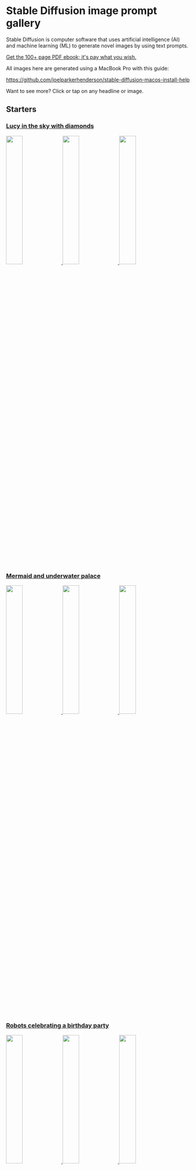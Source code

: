 # Stable Diffusion image prompt gallery

Stable Diffusion is computer software that uses artificial intelligence (AI)
and machine learning (ML) to generate novel images by using text prompts.

[Get the 100+ page PDF ebook; it's pay what you wish.](https://joelparkerhenderson.gumroad.com/stable-diffusion-image-prompt-gallery-book)

All images here are generated using a MacBook Pro with this guide:

https://github.com/joelparkerhenderson/stable-diffusion-macos-install-help

Want to see more? Click or tap on any headline or image.


## Starters


### [Lucy in the sky with diamonds](groups/lucy-in-the-sky-with-diamonds-the-beatles)

<a href="groups/lucy-in-the-sky-with-diamonds-the-beatles"><img loading="lazy" width="30%" src="groups/lucy-in-the-sky-with-diamonds-the-beatles/1.png">&nbsp;<img loading="lazy" width="30%" src="groups/lucy-in-the-sky-with-diamonds-the-beatles/2.png">&nbsp;<img loading="lazy" width="30%" src="groups/lucy-in-the-sky-with-diamonds-the-beatles/3.png"></a>


### [Mermaid and underwater palace](groups/mermaid-and-underwater-palace)

<a href="groups/mermaid-and-underwater-palace"><img loading="lazy" width="30%" src="groups/mermaid-and-underwater-palace/1.png">&nbsp;<img loading="lazy" width="30%" src="groups/mermaid-and-underwater-palace/2.png">&nbsp;<img loading="lazy" width="30%" src="groups/mermaid-and-underwater-palace/3.png"></a>


### [Robots celebrating a birthday party](groups/robots-celebrating-a-birthday-party)

<a href="groups/robots-celebrating-a-birthday-party"><img loading="lazy" width="30%" src="groups/robots-celebrating-a-birthday-party/1.png">&nbsp;<img loading="lazy" width="30%" src="groups/robots-celebrating-a-birthday-party/2.png">&nbsp;<img loading="lazy" width="30%" src="groups/robots-celebrating-a-birthday-party/3.png"></a>


### [Comic book superhero battling evil](groups/comic-book-superhero-battling-evil)

<a href="groups/comic-book-superhero-battling-evil"><img loading="lazy" width="30%" src="groups/comic-book-superhero-battling-evil/1.png">&nbsp;<img loading="lazy" width="30%" src="groups/comic-book-superhero-battling-evil/2.png">&nbsp;<img loading="lazy" width="30%" src="groups/comic-book-superhero-battling-evil/3.png"></a>


### [Redhead goddess with poodle in the style of Klimt](groups/redhead-goddess-with-poodle-in-the-style-of-klimt)

<a href="groups/redhead-goddess-with-poodle-in-the-style-of-klimt"><img loading="lazy" width="30%" src="groups/redhead-goddess-with-poodle-in-the-style-of-klimt/1.png">&nbsp;<img loading="lazy" width="30%" src="groups/redhead-goddess-with-poodle-in-the-style-of-klimt/2.png">&nbsp;<img loading="lazy" width="30%" src="groups/redhead-goddess-with-poodle-in-the-style-of-klimt/3.png"></a>


### [Flying dragon breathing fire](groups/flying-dragon-breathing-fire)

<a href="groups/flying-dragon-breathing-fire"><img loading="lazy" width="30%" src="groups/flying-dragon-breathing-fire/1.png">&nbsp;<img loading="lazy" width="30%" src="groups/flying-dragon-breathing-fire/2.png">&nbsp;<img loading="lazy" width="30%" src="groups/flying-dragon-breathing-fire/3.png"></a>


## Song mixing


### [Halo & Energy & Summer Renaissance (Beyoncé)](groups/halo-energy-summer-renaissance-beyonce)

<a href="groups/halo-energy-summer-renaissance-beyonce"><img loading="lazy" width="30%" src="groups/halo-energy-summer-renaissance-beyonce/1.png">&nbsp;<img loading="lazy" width="30%" src="groups/halo-energy-summer-renaissance-beyonce/2.png">&nbsp;<img loading="lazy" width="30%" src="groups/halo-energy-summer-renaissance-beyonce/3.png"></a>


### [Black Magic Woman & The Game Of Love (Santana)](groups/black-magic-woman-the-game-of-love-santana)

<a href="groups/black-magic-woman-the-game-of-love-santana"><img loading="lazy" width="30%" src="groups/black-magic-woman-the-game-of-love-santana/1.png">&nbsp;<img loading="lazy" width="30%" src="groups/black-magic-woman-the-game-of-love-santana/2.png">&nbsp;<img loading="lazy" width="30%" src="groups/black-magic-woman-the-game-of-love-santana/3.png"></a>


### [Amazing Grace & Day Dreaming (Aretha Franklin)](groups/amazing-grace-day-dreaming-aretha-franklin)

<a href="groups/amazing-grace-day-dreaming-aretha-franklin"><img loading="lazy" width="30%" src="groups/amazing-grace-day-dreaming-aretha-franklin/1.png">&nbsp;<img loading="lazy" width="30%" src="groups/amazing-grace-day-dreaming-aretha-franklin/2.png">&nbsp;<img loading="lazy" width="30%" src="groups/amazing-grace-day-dreaming-aretha-franklin/3.png"></a>


### [Mirrorball & Wonderland (Taylor Swift)](groups/mirrorball-wonderland-taylor-swift)

<a href="groups/mirrorball-wonderland-taylor-swift"><img loading="lazy" width="30%" src="groups/mirrorball-wonderland-taylor-swift/1.png">&nbsp;<img loading="lazy" width="30%" src="groups/mirrorball-wonderland-taylor-swift/2.png">&nbsp;<img loading="lazy" width="30%" src="groups/mirrorball-wonderland-taylor-swift/3.png"></a>


### [Yellow Submarine & Octopus's Garden (The Beatles)](groups/yellow-submarine-octopus-garden-the-beatles)

<a href="groups/yellow-submarine-octopus-garden-the-beatles"><img loading="lazy" width="30%" src="groups/yellow-submarine-octopus-garden-the-beatles/1.png">&nbsp;<img loading="lazy" width="30%" src="groups/yellow-submarine-octopus-garden-the-beatles/2.png">&nbsp;<img loading="lazy" width="30%" src="groups/yellow-submarine-octopus-garden-the-beatles/3.png"></a>


### [Just Dance & Perfect Illusion (Lady Gaga)](groups/just-dance-perfect-illusion-lady-gaga)

<a href="groups/just-dance-perfect-illusion-lady-gaga"><img loading="lazy" width="30%" src="groups/just-dance-perfect-illusion-lady-gaga/1.png">&nbsp;<img loading="lazy" width="30%" src="groups/just-dance-perfect-illusion-lady-gaga/2.png">&nbsp;<img loading="lazy" width="30%" src="groups/just-dance-perfect-illusion-lady-gaga/3.png"></a>


## Pretty flowers


### [Dragonfly with pretty flowers like paper collage](groups/dragonfly-with-pretty-flowers-like-paper-collage)

<a href="groups/dragonfly-with-pretty-flowers-like-paper-collage"><img loading="lazy" width="30%" src="groups/dragonfly-with-pretty-flowers-like-paper-collage/1.png">&nbsp;<img loading="lazy" width="30%" src="groups/dragonfly-with-pretty-flowers-like-paper-collage/2.png">&nbsp;<img loading="lazy" width="30%" src="groups/dragonfly-with-pretty-flowers-like-paper-collage/3.png"></a>


### [Hummingbird with pretty flowers like crayon drawing](groups/hummingbird-with-pretty-flowers-like-crayon-drawing)

<a href="groups/hummingbird-with-pretty-flowers-like-crayon-drawing"><img loading="lazy" width="30%" src="groups/hummingbird-with-pretty-flowers-like-crayon-drawing/1.png">&nbsp;<img loading="lazy" width="30%" src="groups/hummingbird-with-pretty-flowers-like-crayon-drawing/2.png">&nbsp;<img loading="lazy" width="30%" src="groups/hummingbird-with-pretty-flowers-like-crayon-drawing/3.png"></a>


### [Butterfly with pretty flowers like stained glass](groups/butterfly-with-pretty-flowers-like-stained-glass)

<a href="groups/butterfly-with-pretty-flowers-like-stained-glass"><img loading="lazy" width="30%" src="groups/butterfly-with-pretty-flowers-like-stained-glass/1.png">&nbsp;<img loading="lazy" width="30%" src="groups/butterfly-with-pretty-flowers-like-stained-glass/2.png">&nbsp;<img loading="lazy" width="30%" src="groups/butterfly-with-pretty-flowers-like-stained-glass/3.png"></a>


### [Honeybee with pretty flowers like oil painting](groups/honeybee-with-pretty-flowers-like-oil-painting)

<a href="groups/honeybee-with-pretty-flowers-like-oil-painting"><img loading="lazy" width="30%" src="groups/honeybee-with-pretty-flowers-like-oil-painting/1.png">&nbsp;<img loading="lazy" width="30%" src="groups/honeybee-with-pretty-flowers-like-oil-painting/2.png">&nbsp;<img loading="lazy" width="30%" src="groups/honeybee-with-pretty-flowers-like-oil-painting/3.png"></a>


### [Songbird with pretty flowers like tile mosaic](groups/songbird-with-pretty-flowers-like-tile-mosaic)

<a href="groups/songbird-with-pretty-flowers-like-tile-mosaic"><img loading="lazy" width="30%" src="groups/songbird-with-pretty-flowers-like-tile-mosaic/1.png">&nbsp;<img loading="lazy" width="30%" src="groups/songbird-with-pretty-flowers-like-tile-mosaic/2.png">&nbsp;<img loading="lazy" width="30%" src="groups/songbird-with-pretty-flowers-like-tile-mosaic/3.png"></a>


### [Parrot with pretty flowers like tile mosaic](groups/parrot-with-pretty-flowers-like-watercolor)

<a href="groups/parrot-with-pretty-flowers-like-watercolor"><img loading="lazy" width="30%" src="groups/parrot-with-pretty-flowers-like-watercolor/1.png">&nbsp;<img loading="lazy" width="30%" src="groups/parrot-with-pretty-flowers-like-watercolor/2.png">&nbsp;<img loading="lazy" width="30%" src="groups/parrot-with-pretty-flowers-like-watercolor/3.png"></a>


### [Ladybug with pretty flowers as cartoon](groups/ladybug-with-pretty-flowers-as-cartoon)

<a href="groups/ladybug-with-pretty-flowers-as-cartoon"><img loading="lazy" width="30%" src="groups/ladybug-with-pretty-flowers-as-cartoon/1.png">&nbsp;<img loading="lazy" width="30%" src="groups/ladybug-with-pretty-flowers-as-cartoon/2.png">&nbsp;<img loading="lazy" width="30%" src="groups/ladybug-with-pretty-flowers-as-cartoon/3.png"></a>


## People dancing


### [Electronica EDM festival with dancing people](groups/electronica-edm-festival-with-dancing-people)

<a href="groups/electronica-edm-festival-with-dancing-people"><img loading="lazy" width="30%" src="groups/electronica-edm-festival-with-dancing-people/1.png">&nbsp;<img loading="lazy" width="30%" src="groups/electronica-edm-festival-with-dancing-people/2.png">&nbsp;<img loading="lazy" width="30%" src="groups/electronica-edm-festival-with-dancing-people/3.png"></a>


### [Edwardian Ball with people dancing in costume](groups/edwardian-ball-with-people-dancing-in-costume)

<a href="groups/edwardian-ball-with-people-dancing-in-costume"><img loading="lazy" width="30%" src="groups/edwardian-ball-with-people-dancing-in-costume/1.png">&nbsp;<img loading="lazy" width="30%" src="groups/edwardian-ball-with-people-dancing-in-costume/2.png">&nbsp;<img loading="lazy" width="30%" src="groups/edwardian-ball-with-people-dancing-in-costume/3.png"></a>


## [Bollywood musical with dancing people singing songs](groups/bollywood-musical-with-dancing-people-singing-songs/montage-tile-3x3.png)

<a href="groups/bollywood-musical-with-dancing-people-singing-songs"><img loading="lazy" width="30%" src="groups/bollywood-musical-with-dancing-people-singing-songs/1.png">&nbsp;<img loading="lazy" width="30%" src="groups/bollywood-musical-with-dancing-people-singing-songs/2.png">&nbsp;<img loading="lazy" width="30%" src="groups/bollywood-musical-with-dancing-people-singing-songs/3.png"></a>


### [Burning Man art with dancing people at night](groups/burningman-art-with-dancing-people-at-night)

<a href="groups/burningman-art-with-dancing-people-at-night"><img loading="lazy" width="30%" src="groups/burningman-art-with-dancing-people-at-night/1.png">&nbsp;<img loading="lazy" width="30%" src="groups/burningman-art-with-dancing-people-at-night/2.png">&nbsp;<img loading="lazy" width="30%" src="groups/burningman-art-with-dancing-people-at-night/3.png"></a>


### [Holi festival of colors with dancing people in India](groups/holi-festival-of-colors-with-dancing-people-in-india)

<a href="groups/holi-festival-of-colors-with-dancing-people-in-india"><img loading="lazy" width="30%" src="groups/holi-festival-of-colors-with-dancing-people-in-india/1.png">&nbsp;<img loading="lazy" width="30%" src="groups/holi-festival-of-colors-with-dancing-people-in-india/2.png">&nbsp;<img loading="lazy" width="30%" src="groups/holi-festival-of-colors-with-dancing-people-in-india/3.png"></a>


### [Renaissance ball with dancing people doing a waltz](groups/renaissance-ball-with-dancing-people-doing-a-waltz)

<a href="groups/renaissance-ball-with-dancing-people-doing-a-waltz"><img loading="lazy" width="30%" src="groups/renaissance-ball-with-dancing-people-doing-a-waltz/1.png">&nbsp;<img loading="lazy" width="30%" src="groups/renaissance-ball-with-dancing-people-doing-a-waltz/2.png">&nbsp;<img loading="lazy" width="30%" src="groups/renaissance-ball-with-dancing-people-doing-a-waltz/3.png"></a>


## [Broadway musical with dancing people and singing](groups/broadway-musical-with-dancing-people-and-singing/montage-tile-3x3.png)

<a href="groups/broadway-musical-with-dancing-people-and-singing"><img loading="lazy" width="30%" src="groups/broadway-musical-with-dancing-people-and-singing/1.png">&nbsp;<img loading="lazy" width="30%" src="groups/broadway-musical-with-dancing-people-and-singing/2.png">&nbsp;<img loading="lazy" width="30%" src="groups/broadway-musical-with-dancing-people-and-singing/3.png"></a>


## Fantasy fiction


### [Unicorn galloping with rainbows](groups/unicorn-galloping-with-rainbows)

<a href="groups/unicorn-galloping-with-rainbows"><img loading="lazy" width="30%" src="groups/unicorn-galloping-with-rainbows/1.png">&nbsp;<img loading="lazy" width="30%" src="groups/unicorn-galloping-with-rainbows/2.png">&nbsp;<img loading="lazy" width="30%" src="groups/unicorn-galloping-with-rainbows/3.png"></a>


### [Lord of the Rings Rivendell fantasy forest](groups/lord-of-the-rings-rivendell-fantasy-forest)

<a href="groups/lord-of-the-rings-rivendell-fantasy-forest"><img loading="lazy" width="30%" src="groups/lord-of-the-rings-rivendell-fantasy-forest/1.png">&nbsp;<img loading="lazy" width="30%" src="groups/lord-of-the-rings-rivendell-fantasy-forest/2.png">&nbsp;<img loading="lazy" width="30%" src="groups/lord-of-the-rings-rivendell-fantasy-forest/3.png"></a>


### [Wizard with a magic wand casting a spell](groups/wizard-with-a-magic-wand-casting-a-spell)

<a href="groups/wizard-with-a-magic-wand-casting-a-spell"><img loading="lazy" width="30%" src="groups/wizard-with-a-magic-wand-casting-a-spell/1.png">&nbsp;<img loading="lazy" width="30%" src="groups/wizard-with-a-magic-wand-casting-a-spell/2.png">&nbsp;<img loading="lazy" width="30%" src="groups/wizard-with-a-magic-wand-casting-a-spell/3.png"></a>


### [Tarot card that can predict the future](groups/tarot-card-that-can-predict-the-future)

<a href="groups/tarot-card-that-can-predict-the-future"><img loading="lazy" width="30%" src="groups/tarot-card-that-can-predict-the-future/1.png">&nbsp;<img loading="lazy" width="30%" src="groups/tarot-card-that-can-predict-the-future/2.png">&nbsp;<img loading="lazy" width="30%" src="groups/tarot-card-that-can-predict-the-future/3.png"></a>


### [Pirate ship sails on ocean waves](groups/pirate-ship-sails-on-ocean-waves)

<a href="groups/pirate-ship-sails-on-ocean-waves"><img loading="lazy" width="30%" src="groups/pirate-ship-sails-on-ocean-waves/1.png">&nbsp;<img loading="lazy" width="30%" src="groups/pirate-ship-sails-on-ocean-waves/2.png">&nbsp;<img loading="lazy" width="30%" src="groups/pirate-ship-sails-on-ocean-waves/3.png"></a>


### [Legend of the Fountain of Youth](groups/legend-of-the-fountain-of-youth)

<a href="groups/legend-of-the-fountain-of-youth"><img loading="lazy" width="30%" src="groups/legend-of-the-fountain-of-youth/1.png">&nbsp;<img loading="lazy" width="30%" src="groups/legend-of-the-fountain-of-youth/2.png">&nbsp;<img loading="lazy" width="30%" src="groups/legend-of-the-fountain-of-youth/3.png"></a>


## Surrealist creatures


### [Surrealist sea creatures](groups/surrealist-sea-creatures)

<a href="groups/surrealist-sea-creatures"><img loading="lazy" width="30%" src="groups/surrealist-sea-creatures/1.png">&nbsp;<img loading="lazy" width="30%" src="groups/surrealist-sea-creatures/2.png">&nbsp;<img loading="lazy" width="30%" src="groups/surrealist-sea-creatures/3.png"></a>


### [Surrealist forest creatures](groups/surrealist-forest-creatures)

<a href="groups/surrealist-forest-creatures"><img loading="lazy" width="30%" src="groups/surrealist-forest-creatures/1.png">&nbsp;<img loading="lazy" width="30%" src="groups/surrealist-forest-creatures/2.png">&nbsp;<img loading="lazy" width="30%" src="groups/surrealist-forest-creatures/3.png"></a>


### [Surrealist sky creatures](groups/surrealist-sky-creatures)

<a href="groups/surrealist-sky-creatures"><img loading="lazy" width="30%" src="groups/surrealist-sky-creatures/1.png">&nbsp;<img loading="lazy" width="30%" src="groups/surrealist-sky-creatures/2.png">&nbsp;<img loading="lazy" width="30%" src="groups/surrealist-sky-creatures/3.png"></a>


### [Surrealist mountain creatures](groups/surrealist-mountain-creatures)

<a href="groups/surrealist-mountain-creatures"><img loading="lazy" width="30%" src="groups/surrealist-mountain-creatures/1.png">&nbsp;<img loading="lazy" width="30%" src="groups/surrealist-mountain-creatures/2.png">&nbsp;<img loading="lazy" width="30%" src="groups/surrealist-mountain-creatures/3.png"></a>


### [Surrealist desert creatures](groups/surrealist-desert-creatures)

<a href="groups/surrealist-desert-creatures"><img loading="lazy" width="30%" src="groups/surrealist-desert-creatures/1.png">&nbsp;<img loading="lazy" width="30%" src="groups/surrealist-desert-creatures/2.png">&nbsp;<img loading="lazy" width="30%" src="groups/surrealist-desert-creatures/3.png"></a>


### [Surrealist ice creatures](groups/surrealist-ice-creatures)

<a href="groups/surrealist-ice-creatures"><img loading="lazy" width="30%" src="groups/surrealist-ice-creatures/1.png">&nbsp;<img loading="lazy" width="30%" src="groups/surrealist-ice-creatures/2.png">&nbsp;<img loading="lazy" width="30%" src="groups/surrealist-ice-creatures/3.png"></a>


### [Surrealist space creatures](groups/surrealist-space-creatures)

<a href="groups/surrealist-space-creatures"><img loading="lazy" width="30%" src="groups/surrealist-space-creatures/1.png">&nbsp;<img loading="lazy" width="30%" src="groups/surrealist-space-creatures/2.png">&nbsp;<img loading="lazy" width="30%" src="groups/surrealist-space-creatures/3.png"></a>


## Animal in the style of an artist


### [Alexander Calder](groups/animal-in-the-style-of-alexander-calder)

<a href="groups/animal-in-the-style-of-alexander-calder"><img loading="lazy" width="30%" src="groups/animal-in-the-style-of-alexander-calder/1.png">&nbsp;<img loading="lazy" width="30%" src="groups/animal-in-the-style-of-alexander-calder/2.png">&nbsp;<img loading="lazy" width="30%" src="groups/animal-in-the-style-of-alexander-calder/3.png"></a>


### [Alma Thomas](groups/animal-in-the-style-of-alma-thomas)

<a href="groups/animal-in-the-style-of-alma-thomas"><img loading="lazy" width="30%" src="groups/animal-in-the-style-of-alma-thomas/1.png">&nbsp;<img loading="lazy" width="30%" src="groups/animal-in-the-style-of-alma-thomas/2.png">&nbsp;<img loading="lazy" width="30%" src="groups/animal-in-the-style-of-alma-thomas/3.png"></a>


### [Amrita Sher-Gil](groups/animal-in-the-style-of-amrita-sher-gil)

<a href="groups/animal-in-the-style-of-amrita-sher-gil"><img loading="lazy" width="30%" src="groups/animal-in-the-style-of-amrita-sher-gil/1.png">&nbsp;<img loading="lazy" width="30%" src="groups/animal-in-the-style-of-amrita-sher-gil/2.png">&nbsp;<img loading="lazy" width="30%" src="groups/animal-in-the-style-of-amrita-sher-gil/3.png"></a>


### [Artemisia Gentileschi](groups/animal-in-the-style-of-artemisia-gentileschi)

<a href="groups/animal-in-the-style-of-artemisia-gentileschi"><img loading="lazy" width="30%" src="groups/animal-in-the-style-of-artemisia-gentileschi/1.png">&nbsp;<img loading="lazy" width="30%" src="groups/animal-in-the-style-of-artemisia-gentileschi/2.png">&nbsp;<img loading="lazy" width="30%" src="groups/animal-in-the-style-of-artemisia-gentileschi/3.png"></a>


### [Berthe Morisot](groups/animal-in-the-style-of-berthe-morisot)

<a href="groups/animal-in-the-style-of-berthe-morisot"><img loading="lazy" width="30%" src="groups/animal-in-the-style-of-berthe-morisot/1.png">&nbsp;<img loading="lazy" width="30%" src="groups/animal-in-the-style-of-berthe-morisot/2.png">&nbsp;<img loading="lazy" width="30%" src="groups/animal-in-the-style-of-berthe-morisot/3.png"></a>


### [Catrin Welz-Stein](groups/animal-in-the-style-of-catrin-welz-stein)

<a href="groups/animal-in-the-style-of-catrin-welz-stein"><img loading="lazy" width="30%" src="groups/animal-in-the-style-of-catrin-welz-stein/1.png">&nbsp;<img loading="lazy" width="30%" src="groups/animal-in-the-style-of-catrin-welz-stein/2.png">&nbsp;<img loading="lazy" width="30%" src="groups/animal-in-the-style-of-catrin-welz-stein/3.png"></a>


### [Claude Monet](groups/animal-in-the-style-of-claude-monet)

<a href="groups/animal-in-the-style-of-claude-monet"><img loading="lazy" width="30%" src="groups/animal-in-the-style-of-claude-monet/1.png">&nbsp;<img loading="lazy" width="30%" src="groups/animal-in-the-style-of-claude-monet/2.png">&nbsp;<img loading="lazy" width="30%" src="groups/animal-in-the-style-of-claude-monet/3.png"></a>


### [Élisabeth Vigée Le Brun](groups/animal-in-the-style-of-elisabeth-vigee-le-brun)

<a href="groups/animal-in-the-style-of-elisabeth-vigee-le-brun"><img loading="lazy" width="30%" src="groups/animal-in-the-style-of-elisabeth-vigee-le-brun/1.png">&nbsp;<img loading="lazy" width="30%" src="groups/animal-in-the-style-of-elisabeth-vigee-le-brun/2.png">&nbsp;<img loading="lazy" width="30%" src="groups/animal-in-the-style-of-elisabeth-vigee-le-brun/3.png"></a>


### [Frida Kahlo](groups/animal-in-the-style-of-frida-kahlo)

<a href="groups/animal-in-the-style-of-frida-kahlo"><img loading="lazy" width="30%" src="groups/animal-in-the-style-of-frida-kahlo/1.png">&nbsp;<img loading="lazy" width="30%" src="groups/animal-in-the-style-of-frida-kahlo/2.png">&nbsp;<img loading="lazy" width="30%" src="groups/animal-in-the-style-of-frida-kahlo/3.png"></a>


### [Georgia O'Keeffe](groups/animal-in-the-style-of-georgia-okeeffe)

<a href="groups/animal-in-the-style-of-georgia-okeeffe"><img loading="lazy" width="30%" src="groups/animal-in-the-style-of-georgia-okeeffe/1.png">&nbsp;<img loading="lazy" width="30%" src="groups/animal-in-the-style-of-georgia-okeeffe/2.png">&nbsp;<img loading="lazy" width="30%" src="groups/animal-in-the-style-of-georgia-okeeffe/3.png"></a>


### [Gustav Klimt](groups/animal-in-the-style-of-gustav-klimt)

<a href="groups/animal-in-the-style-of-gustav-klimt"><img loading="lazy" width="30%" src="groups/animal-in-the-style-of-gustav-klimt/1.png">&nbsp;<img loading="lazy" width="30%" src="groups/animal-in-the-style-of-gustav-klimt/2.png">&nbsp;<img loading="lazy" width="30%" src="groups/animal-in-the-style-of-gustav-klimt/3.png"></a>


### [Helen Frankenthaler](groups/animal-in-the-style-of-helen-frankenthaler)

<a href="groups/animal-in-the-style-of-helen-frankenthaler"><img loading="lazy" width="30%" src="groups/animal-in-the-style-of-helen-frankenthaler/1.png">&nbsp;<img loading="lazy" width="30%" src="groups/animal-in-the-style-of-helen-frankenthaler/2.png">&nbsp;<img loading="lazy" width="30%" src="groups/animal-in-the-style-of-helen-frankenthaler/3.png"></a>


### [Henri Matisse](groups/animal-in-the-style-of-henri-matisse)

<a href="groups/animal-in-the-style-of-henri-matisse"><img loading="lazy" width="30%" src="groups/animal-in-the-style-of-henri-matisse/1.png">&nbsp;<img loading="lazy" width="30%" src="groups/animal-in-the-style-of-henri-matisse/2.png">&nbsp;<img loading="lazy" width="30%" src="groups/animal-in-the-style-of-henri-matisse/3.png"></a>


### [Henry Ossawa Tanner](groups/animal-in-the-style-of-henry-ossawa-tanner)

<a href="groups/animal-in-the-style-of-henry-ossawa-tanner"><img loading="lazy" width="30%" src="groups/animal-in-the-style-of-henry-ossawa-tanner/1.png">&nbsp;<img loading="lazy" width="30%" src="groups/animal-in-the-style-of-henry-ossawa-tanner/2.png">&nbsp;<img loading="lazy" width="30%" src="groups/animal-in-the-style-of-henry-ossawa-tanner/3.png"></a>


### [Hieronymus Bosch](groups/animal-in-the-style-of-hieronymus-bosch)

<a href="groups/animal-in-the-style-of-hieronymus-bosch"><img loading="lazy" width="30%" src="groups/animal-in-the-style-of-hieronymus-bosch/1.png">&nbsp;<img loading="lazy" width="30%" src="groups/animal-in-the-style-of-hieronymus-bosch/2.png">&nbsp;<img loading="lazy" width="30%" src="groups/animal-in-the-style-of-hieronymus-bosch/3.png"></a>


### [Hilma af Klint](groups/animal-in-the-style-of-hilma-af-klint)

<a href="groups/animal-in-the-style-of-hilma-af-klint"><img loading="lazy" width="30%" src="groups/animal-in-the-style-of-hilma-af-klint/1.png">&nbsp;<img loading="lazy" width="30%" src="groups/animal-in-the-style-of-hilma-af-klint/2.png">&nbsp;<img loading="lazy" width="30%" src="groups/animal-in-the-style-of-hilma-af-klint/3.png"></a>


### [Jean-Michel Basquiat](groups/animal-in-the-style-of-jean-michel-basquiat)

<a href="groups/animal-in-the-style-of-jean-michel-basquiat"><img loading="lazy" width="30%" src="groups/animal-in-the-style-of-jean-michel-basquiat/1.png">&nbsp;<img loading="lazy" width="30%" src="groups/animal-in-the-style-of-jean-michel-basquiat/2.png">&nbsp;<img loading="lazy" width="30%" src="groups/animal-in-the-style-of-jean-michel-basquiat/3.png"></a>


### [Jeff Koons](groups/animal-in-the-style-of-jeff-koons)

<a href="groups/animal-in-the-style-of-jeff-koons"><img loading="lazy" width="30%" src="groups/animal-in-the-style-of-jeff-koons/1.png">&nbsp;<img loading="lazy" width="30%" src="groups/animal-in-the-style-of-jeff-koons/2.png">&nbsp;<img loading="lazy" width="30%" src="groups/animal-in-the-style-of-jeff-koons/3.png"></a>


### [Johannes Vermeer](groups/animal-in-the-style-of-johannes-vermeer)

<a href="groups/animal-in-the-style-of-johannes-vermeer"><img loading="lazy" width="30%" src="groups/animal-in-the-style-of-johannes-vermeer/1.png">&nbsp;<img loading="lazy" width="30%" src="groups/animal-in-the-style-of-johannes-vermeer/2.png">&nbsp;<img loading="lazy" width="30%" src="groups/animal-in-the-style-of-johannes-vermeer/3.png"></a>


### [Josephine Wall](groups/animal-in-the-style-of-josephine-wall)

<a href="groups/animal-in-the-style-of-josephine-wall"><img loading="lazy" width="30%" src="groups/animal-in-the-style-of-josephine-wall/1.png">&nbsp;<img loading="lazy" width="30%" src="groups/animal-in-the-style-of-josephine-wall/2.png">&nbsp;<img loading="lazy" width="30%" src="groups/animal-in-the-style-of-josephine-wall/3.png"></a>


### [Kehinde Wiley](groups/animal-in-the-style-of-kehinde-wiley)

<a href="groups/animal-in-the-style-of-kehinde-wiley"><img loading="lazy" width="30%" src="groups/animal-in-the-style-of-kehinde-wiley/1.png">&nbsp;<img loading="lazy" width="30%" src="groups/animal-in-the-style-of-kehinde-wiley/2.png">&nbsp;<img loading="lazy" width="30%" src="groups/animal-in-the-style-of-kehinde-wiley/3.png"></a>


### [Leonardo da Vinci](groups/animal-in-the-style-of-leonardo-da-vinci)

<a href="groups/animal-in-the-style-of-leonardo-da-vinci"><img loading="lazy" width="30%" src="groups/animal-in-the-style-of-leonardo-da-vinci/1.png">&nbsp;<img loading="lazy" width="30%" src="groups/animal-in-the-style-of-leonardo-da-vinci/2.png">&nbsp;<img loading="lazy" width="30%" src="groups/animal-in-the-style-of-leonardo-da-vinci/3.png"></a>


### [Leonora Carrington](groups/animal-in-the-style-of-leonora-carrington)

<a href="groups/animal-in-the-style-of-leonora-carrington"><img loading="lazy" width="30%" src="groups/animal-in-the-style-of-leonora-carrington/1.png">&nbsp;<img loading="lazy" width="30%" src="groups/animal-in-the-style-of-leonora-carrington/2.png">&nbsp;<img loading="lazy" width="30%" src="groups/animal-in-the-style-of-leonora-carrington/3.png"></a>


### [Louise Bourgeois](groups/animal-in-the-style-of-louise-bourgeois)

<a href="groups/animal-in-the-style-of-louise-bourgeois"><img loading="lazy" width="30%" src="groups/animal-in-the-style-of-louise-bourgeois/1.png">&nbsp;<img loading="lazy" width="30%" src="groups/animal-in-the-style-of-louise-bourgeois/2.png">&nbsp;<img loading="lazy" width="30%" src="groups/animal-in-the-style-of-louise-bourgeois/3.png"></a>


### [Mary Cassat](groups/animal-in-the-style-of-mary-cassat)

<a href="groups/animal-in-the-style-of-mary-cassat"><img loading="lazy" width="30%" src="groups/animal-in-the-style-of-mary-cassat/1.png">&nbsp;<img loading="lazy" width="30%" src="groups/animal-in-the-style-of-mary-cassat/2.png">&nbsp;<img loading="lazy" width="30%" src="groups/animal-in-the-style-of-mary-cassat/3.png"></a>


### [Norman Rockwell](groups/animal-in-the-style-of-norman-rockwell)

<a href="groups/animal-in-the-style-of-norman-rockwell"><img loading="lazy" width="30%" src="groups/animal-in-the-style-of-norman-rockwell/1.png">&nbsp;<img loading="lazy" width="30%" src="groups/animal-in-the-style-of-norman-rockwell/2.png">&nbsp;<img loading="lazy" width="30%" src="groups/animal-in-the-style-of-norman-rockwell/3.png"></a>


### [Pablo Picasso](groups/animal-in-the-style-of-pablo-picasso)

<a href="groups/animal-in-the-style-of-pablo-picasso"><img loading="lazy" width="30%" src="groups/animal-in-the-style-of-pablo-picasso/1.png">&nbsp;<img loading="lazy" width="30%" src="groups/animal-in-the-style-of-pablo-picasso/2.png">&nbsp;<img loading="lazy" width="30%" src="groups/animal-in-the-style-of-pablo-picasso/3.png"></a>


### [Pan Yuliang](groups/animal-in-the-style-of-pan-yuliang)

<a href="groups/animal-in-the-style-of-pan-yuliang"><img loading="lazy" width="30%" src="groups/animal-in-the-style-of-pan-yuliang/1.png">&nbsp;<img loading="lazy" width="30%" src="groups/animal-in-the-style-of-pan-yuliang/2.png">&nbsp;<img loading="lazy" width="30%" src="groups/animal-in-the-style-of-pan-yuliang/3.png"></a>


### [Roy Lichtenstein](groups/animal-in-the-style-of-roy-lichtenstein)

<a href="groups/animal-in-the-style-of-roy-lichtenstein"><img loading="lazy" width="30%" src="groups/animal-in-the-style-of-roy-lichtenstein/1.png">&nbsp;<img loading="lazy" width="30%" src="groups/animal-in-the-style-of-roy-lichtenstein/2.png">&nbsp;<img loading="lazy" width="30%" src="groups/animal-in-the-style-of-roy-lichtenstein/3.png"></a>


### [Salvador Dali](groups/animal-in-the-style-of-salvador-dali)

<a href="groups/animal-in-the-style-of-salvador-dali"><img loading="lazy" width="30%" src="groups/animal-in-the-style-of-salvador-dali/1.png">&nbsp;<img loading="lazy" width="30%" src="groups/animal-in-the-style-of-salvador-dali/2.png">&nbsp;<img loading="lazy" width="30%" src="groups/animal-in-the-style-of-salvador-dali/3.png"></a>


### [Tamara de Lempicka](groups/animal-in-the-style-of-tamara-de-lempicka)

<a href="groups/animal-in-the-style-of-tamara-de-lempicka"><img loading="lazy" width="30%" src="groups/animal-in-the-style-of-tamara-de-lempicka/1.png">&nbsp;<img loading="lazy" width="30%" src="groups/animal-in-the-style-of-tamara-de-lempicka/2.png">&nbsp;<img loading="lazy" width="30%" src="groups/animal-in-the-style-of-tamara-de-lempicka/3.png"></a>


### [Thomas Kincade](groups/animal-in-the-style-of-thomas-kinkade)

<a href="groups/animal-in-the-style-of-thomas-kinkade"><img loading="lazy" width="30%" src="groups/animal-in-the-style-of-thomas-kinkade/1.png">&nbsp;<img loading="lazy" width="30%" src="groups/animal-in-the-style-of-thomas-kinkade/2.png">&nbsp;<img loading="lazy" width="30%" src="groups/animal-in-the-style-of-thomas-kinkade/3.png"></a>


### [Vincent Van Gogh](groups/animal-in-the-style-of-vincent-van-gogh)

<a href="groups/animal-in-the-style-of-vincent-van-gogh"><img loading="lazy" width="30%" src="groups/animal-in-the-style-of-vincent-van-gogh/1.png">&nbsp;<img loading="lazy" width="30%" src="groups/animal-in-the-style-of-vincent-van-gogh/2.png">&nbsp;<img loading="lazy" width="30%" src="groups/animal-in-the-style-of-vincent-van-gogh/3.png"></a>


## Outer space


### [Space exploration with rocket ship and alien](groups/space-exploration-with-rocket-ship-and-alien)

<a href="groups/space-exploration-with-rocket-ship-and-alien"><img loading="lazy" width="30%" src="groups/space-exploration-with-rocket-ship-and-alien/1.png">&nbsp;<img loading="lazy" width="30%" src="groups/space-exploration-with-rocket-ship-and-alien/2.png">&nbsp;<img loading="lazy" width="30%" src="groups/space-exploration-with-rocket-ship-and-alien/3.png"></a>


### [Planets with moons and suns](groups/planet-with-moons-and-suns)

<a href="groups/planet-with-moons-and-suns"><img loading="lazy" width="30%" src="groups/planet-with-moons-and-suns/1.png">&nbsp;<img loading="lazy" width="30%" src="groups/planet-with-moons-and-suns/2.png">&nbsp;<img loading="lazy" width="30%" src="groups/planet-with-moons-and-suns/3.png"></a>


### [Interstellar space station interior](groups/interstellar-space-station-interior)

<a href="groups/interstellar-space-station-interior"><img loading="lazy" width="30%" src="groups/interstellar-space-station-interior/1.png">&nbsp;<img loading="lazy" width="30%" src="groups/interstellar-space-station-interior/2.png">&nbsp;<img loading="lazy" width="30%" src="groups/interstellar-space-station-interior/3.png"></a>


### [UFO alien arrival](groups/ufo-alien-arrival)

<a href="groups/ufo-alien-arrival"><img loading="lazy" width="30%" src="groups/ufo-alien-arrival/1.png">&nbsp;<img loading="lazy" width="30%" src="groups/ufo-alien-arrival/2.png">&nbsp;<img loading="lazy" width="30%" src="groups/ufo-alien-arrival/3.png"></a>


### [Spaceship flying through asteroids](groups/spaceship-flying-through-asteroids)

<a href="groups/spaceship-flying-through-asteroids"><img loading="lazy" width="30%" src="groups/spaceship-flying-through-asteroids/1.png">&nbsp;<img loading="lazy" width="30%" src="groups/spaceship-flying-through-asteroids/2.png">&nbsp;<img loading="lazy" width="30%" src="groups/spaceship-flying-through-asteroids/3.png"></a>


## Mythology illustration


### [Aboriginal mythology illustration](groups/aboriginal-mythology-illustration)

<a href="groups/aboriginal-mythology-illustration"><img loading="lazy" width="30%" src="groups/aboriginal-mythology-illustration/1.png">&nbsp;<img loading="lazy" width="30%" src="groups/aboriginal-mythology-illustration/2.png">&nbsp;<img loading="lazy" width="30%" src="groups/aboriginal-mythology-illustration/3.png"></a>


### [Arabian mythology illustration](groups/arabian-mythology-illustration)

<a href="groups/arabian-mythology-illustration"><img loading="lazy" width="30%" src="groups/arabian-mythology-illustration/1.png">&nbsp;<img loading="lazy" width="30%" src="groups/arabian-mythology-illustration/2.png">&nbsp;<img loading="lazy" width="30%" src="groups/arabian-mythology-illustration/3.png"></a>


### [Arthurian mythology illustration](groups/arthurian-mythology-illustration)

<a href="groups/arthurian-mythology-illustration"><img loading="lazy" width="30%" src="groups/arthurian-mythology-illustration/1.png">&nbsp;<img loading="lazy" width="30%" src="groups/arthurian-mythology-illustration/2.png">&nbsp;<img loading="lazy" width="30%" src="groups/arthurian-mythology-illustration/3.png"></a>


### [Aztec mythology illustration](groups/aztec-mythology-illustration)

<a href="groups/aztec-mythology-illustration"><img loading="lazy" width="30%" src="groups/aztec-mythology-illustration/1.png">&nbsp;<img loading="lazy" width="30%" src="groups/aztec-mythology-illustration/2.png">&nbsp;<img loading="lazy" width="30%" src="groups/aztec-mythology-illustration/3.png"></a>


### [Bantu mythology illustration](groups/bantu-mythology-illustration)

<a href="groups/bantu-mythology-illustration"><img loading="lazy" width="30%" src="groups/bantu-mythology-illustration/1.png">&nbsp;<img loading="lazy" width="30%" src="groups/bantu-mythology-illustration/2.png">&nbsp;<img loading="lazy" width="30%" src="groups/bantu-mythology-illustration/3.png"></a>


### [Buddhist mythology illustration](groups/buddhist-mythology-illustration)

<a href="groups/buddhist-mythology-illustration"><img loading="lazy" width="30%" src="groups/buddhist-mythology-illustration/1.png">&nbsp;<img loading="lazy" width="30%" src="groups/buddhist-mythology-illustration/2.png">&nbsp;<img loading="lazy" width="30%" src="groups/buddhist-mythology-illustration/3.png"></a>


### [Celtic mythology illustration](groups/celtic-mythology-illustration)

<a href="groups/celtic-mythology-illustration"><img loading="lazy" width="30%" src="groups/celtic-mythology-illustration/1.png">&nbsp;<img loading="lazy" width="30%" src="groups/celtic-mythology-illustration/2.png">&nbsp;<img loading="lazy" width="30%" src="groups/celtic-mythology-illustration/3.png"></a>


### [Cherokee mythology illustration](groups/cherokee-mythology-illustration)

<a href="groups/cherokee-mythology-illustration"><img loading="lazy" width="30%" src="groups/cherokee-mythology-illustration/1.png">&nbsp;<img loading="lazy" width="30%" src="groups/cherokee-mythology-illustration/2.png">&nbsp;<img loading="lazy" width="30%" src="groups/cherokee-mythology-illustration/3.png"></a>


### [Chinese mythology illustration](groups/chinese-mythology-illustration)

<a href="groups/chinese-mythology-illustration"><img loading="lazy" width="30%" src="groups/chinese-mythology-illustration/1.png">&nbsp;<img loading="lazy" width="30%" src="groups/chinese-mythology-illustration/2.png">&nbsp;<img loading="lazy" width="30%" src="groups/chinese-mythology-illustration/3.png"></a>


### [Christian mythology illustration](groups/christian-mythology-illustration)

<a href="groups/christian-mythology-illustration"><img loading="lazy" width="30%" src="groups/christian-mythology-illustration/1.png">&nbsp;<img loading="lazy" width="30%" src="groups/christian-mythology-illustration/2.png">&nbsp;<img loading="lazy" width="30%" src="groups/christian-mythology-illustration/3.png"></a>


### [Egyptian mythology illustration](groups/egyptian-mythology-illustration)

<a href="groups/egyptian-mythology-illustration"><img loading="lazy" width="30%" src="groups/egyptian-mythology-illustration/1.png">&nbsp;<img loading="lazy" width="30%" src="groups/egyptian-mythology-illustration/2.png">&nbsp;<img loading="lazy" width="30%" src="groups/egyptian-mythology-illustration/3.png"></a>


### [Greek mythology illustration](groups/greek-mythology-illustration)

<a href="groups/greek-mythology-illustration"><img loading="lazy" width="30%" src="groups/greek-mythology-illustration/1.png">&nbsp;<img loading="lazy" width="30%" src="groups/greek-mythology-illustration/2.png">&nbsp;<img loading="lazy" width="30%" src="groups/greek-mythology-illustration/3.png"></a>


### [Hindu mythology illustration](groups/hindu-mythology-illustration)

<a href="groups/hindu-mythology-illustration"><img loading="lazy" width="30%" src="groups/hindu-mythology-illustration/1.png">&nbsp;<img loading="lazy" width="30%" src="groups/hindu-mythology-illustration/2.png">&nbsp;<img loading="lazy" width="30%" src="groups/hindu-mythology-illustration/3.png"></a>


### [Inca mythology illustration](groups/inca-mythology-illustration)

<a href="groups/inca-mythology-illustration"><img loading="lazy" width="30%" src="groups/inca-mythology-illustration/1.png">&nbsp;<img loading="lazy" width="30%" src="groups/inca-mythology-illustration/2.png">&nbsp;<img loading="lazy" width="30%" src="groups/inca-mythology-illustration/3.png"></a>


### [Inuit mythology illustration](groups/inuit-mythology-illustration)

<a href="groups/inuit-mythology-illustration"><img loading="lazy" width="30%" src="groups/inuit-mythology-illustration/1.png">&nbsp;<img loading="lazy" width="30%" src="groups/inuit-mythology-illustration/2.png">&nbsp;<img loading="lazy" width="30%" src="groups/inuit-mythology-illustration/3.png"></a>


### [Japanese mythology illustration](groups/japanese-mythology-illustration)

<a href="groups/japanese-mythology-illustration"><img loading="lazy" width="30%" src="groups/japanese-mythology-illustration/1.png">&nbsp;<img loading="lazy" width="30%" src="groups/japanese-mythology-illustration/2.png">&nbsp;<img loading="lazy" width="30%" src="groups/japanese-mythology-illustration/3.png"></a>


### [Jewish mythology illustration](groups/jewish-mythology-illustration)

<a href="groups/jewish-mythology-illustration"><img loading="lazy" width="30%" src="groups/jewish-mythology-illustration/1.png">&nbsp;<img loading="lazy" width="30%" src="groups/jewish-mythology-illustration/2.png">&nbsp;<img loading="lazy" width="30%" src="groups/jewish-mythology-illustration/3.png"></a>


### [Maya mythology illustration](groups/maya-mythology-illustration)

<a href="groups/maya-mythology-illustration"><img loading="lazy" width="30%" src="groups/maya-mythology-illustration/1.png">&nbsp;<img loading="lazy" width="30%" src="groups/maya-mythology-illustration/2.png">&nbsp;<img loading="lazy" width="30%" src="groups/maya-mythology-illustration/3.png"></a>


### [Mesoamerican mythology illustration](groups/mesoamerican-mythology-illustration)

<a href="groups/mesoamerican-mythology-illustration"><img loading="lazy" width="30%" src="groups/mesoamerican-mythology-illustration/1.png">&nbsp;<img loading="lazy" width="30%" src="groups/mesoamerican-mythology-illustration/2.png">&nbsp;<img loading="lazy" width="30%" src="groups/mesoamerican-mythology-illustration/3.png"></a>


### [Native American mythology illustration](groups/native-american-mythology-illustration)

<a href="groups/native-american-mythology-illustration"><img loading="lazy" width="30%" src="groups/native-american-mythology-illustration/1.png">&nbsp;<img loading="lazy" width="30%" src="groups/native-american-mythology-illustration/2.png">&nbsp;<img loading="lazy" width="30%" src="groups/native-american-mythology-illustration/3.png"></a>


### [Norse mythology illustration](groups/norse-mythology-illustration)

<a href="groups/norse-mythology-illustration"><img loading="lazy" width="30%" src="groups/norse-mythology-illustration/1.png">&nbsp;<img loading="lazy" width="30%" src="groups/norse-mythology-illustration/2.png">&nbsp;<img loading="lazy" width="30%" src="groups/norse-mythology-illustration/3.png"></a>


### [Swedish mythology illustration](groups/swedish-mythology-illustration)

<a href="groups/swedish-mythology-illustration"><img loading="lazy" width="30%" src="groups/swedish-mythology-illustration/1.png">&nbsp;<img loading="lazy" width="30%" src="groups/swedish-mythology-illustration/2.png">&nbsp;<img loading="lazy" width="30%" src="groups/swedish-mythology-illustration/3.png"></a>


### [Tibetan mythology illustration](groups/tibetan-mythology-illustration)

<a href="groups/tibetan-mythology-illustration"><img loading="lazy" width="30%" src="groups/tibetan-mythology-illustration/1.png">&nbsp;<img loading="lazy" width="30%" src="groups/tibetan-mythology-illustration/2.png">&nbsp;<img loading="lazy" width="30%" src="groups/tibetan-mythology-illustration/3.png"></a>


### [Vedic mythology illustration](groups/vedic-mythology-illustration)

<a href="groups/vedic-mythology-illustration"><img loading="lazy" width="30%" src="groups/vedic-mythology-illustration/1.png">&nbsp;<img loading="lazy" width="30%" src="groups/vedic-mythology-illustration/2.png">&nbsp;<img loading="lazy" width="30%" src="groups/vedic-mythology-illustration/3.png"></a>


### [Vodun mythology illustration](groups/vodun-mythology-illustration)

<a href="groups/vodun-mythology-illustration"><img loading="lazy" width="30%" src="groups/vodun-mythology-illustration/1.png">&nbsp;<img loading="lazy" width="30%" src="groups/vodun-mythology-illustration/2.png">&nbsp;<img loading="lazy" width="30%" src="groups/vodun-mythology-illustration/3.png"></a>


## Elemental creatures


### [Earth elemental creatures](groups/earth-elemental-creatures)

<a href="groups/earth-elemental-creatures"><img loading="lazy" width="30%" src="groups/earth-elemental-creatures/1.png">&nbsp;<img loading="lazy" width="30%" src="groups/earth-elemental-creatures/2.png">&nbsp;<img loading="lazy" width="30%" src="groups/earth-elemental-creatures/3.png"></a>


### [Air elemental creatures](groups/air-elemental-creatures)

<a href="groups/air-elemental-creatures"><img loading="lazy" width="30%" src="groups/air-elemental-creatures/1.png">&nbsp;<img loading="lazy" width="30%" src="groups/air-elemental-creatures/2.png">&nbsp;<img loading="lazy" width="30%" src="groups/air-elemental-creatures/3.png"></a>


### [Fire elemental creatures](groups/fire-elemental-creatures)

<a href="groups/fire-elemental-creatures"><img loading="lazy" width="30%" src="groups/fire-elemental-creatures/1.png">&nbsp;<img loading="lazy" width="30%" src="groups/fire-elemental-creatures/2.png">&nbsp;<img loading="lazy" width="30%" src="groups/fire-elemental-creatures/3.png"></a>


### [Water elemental creatures](groups/water-elemental-creatures)

<a href="groups/water-elemental-creatures"><img loading="lazy" width="30%" src="groups/water-elemental-creatures/1.png">&nbsp;<img loading="lazy" width="30%" src="groups/water-elemental-creatures/2.png">&nbsp;<img loading="lazy" width="30%" src="groups/water-elemental-creatures/3.png"></a>


### [Metal elemental creatures](groups/metal-elemental-creatures)

<a href="groups/metal-elemental-creatures"><img loading="lazy" width="30%" src="groups/metal-elemental-creatures/1.png">&nbsp;<img loading="lazy" width="30%" src="groups/metal-elemental-creatures/2.png">&nbsp;<img loading="lazy" width="30%" src="groups/metal-elemental-creatures/3.png"></a>


### [Lightning elemental creatures](groups/lightning-elemental-creatures)

<a href="groups/lightning-elemental-creatures"><img loading="lazy" width="30%" src="groups/lightning-elemental-creatures/1.png">&nbsp;<img loading="lazy" width="30%" src="groups/lightning-elemental-creatures/2.png">&nbsp;<img loading="lazy" width="30%" src="groups/lightning-elemental-creatures/3.png"></a>


## Animal environments


### [Wild west horses riding into the sunset](groups/wild-west-horses-riding-into-the-sunset)

<a href="groups/wild-west-horses-riding-into-the-sunset"><img loading="lazy" width="30%" src="groups/wild-west-horses-riding-into-the-sunset/1.png">&nbsp;<img loading="lazy" width="30%" src="groups/wild-west-horses-riding-into-the-sunset/2.png">&nbsp;<img loading="lazy" loading="lazy" width="30%" src="groups/wild-west-horses-riding-into-the-sunset/3.png"></a>


### [Fish swimming in an underwater coral reef](groups/fish-swimming-in-an-underwater-coral-reef)

<a href="groups/fish-swimming-in-an-underwater-coral-reef"><img loading="lazy" width="30%" src="groups/fish-swimming-in-an-underwater-coral-reef/1.png">&nbsp;<img loading="lazy" width="30%" src="groups/fish-swimming-in-an-underwater-coral-reef/2.png">&nbsp;<img loading="lazy" width="30%" src="groups/fish-swimming-in-an-underwater-coral-reef/3.png"></a>


### [Dinosaurs roaming the earth during the Jurassic era](groups/dinosaurs-roaming-the-earth-during-the-jurassic-era)

<a href="groups/dinosaurs-roaming-the-earth-during-the-jurassic-era"><img loading="lazy" width="30%" src="groups/dinosaurs-roaming-the-earth-during-the-jurassic-era/1.png">&nbsp;<img loading="lazy" width="30%" src="groups/dinosaurs-roaming-the-earth-during-the-jurassic-era/2.png">&nbsp;<img loading="lazy" width="30%" src="groups/dinosaurs-roaming-the-earth-during-the-jurassic-era/3.png"></a>


### [Animal in the style of crochet](groups/animal-in-the-style-of-crochet)

<a href="groups/animal-in-the-style-of-crochet"><img loading="lazy" width="30%" src="groups/animal-in-the-style-of-crochet/1.png">&nbsp;<img loading="lazy" width="30%" src="groups/animal-in-the-style-of-crochet/2.png">&nbsp;<img loading="lazy" width="30%" src="groups/animal-in-the-style-of-crochet/3.png"></a>


### [Microscopic view of a bug with iridescence](groups/microscopic-view-of-a-bug-with-iridescence)

<a href="groups/microscopic-view-of-a-bug-with-iridescence"><img loading="lazy" width="30%" src="groups/microscopic-view-of-a-bug-with-iridescence/1.png">&nbsp;<img loading="lazy" width="30%" src="groups/microscopic-view-of-a-bug-with-iridescence/2.png">&nbsp;<img loading="lazy" width="30%" src="groups/microscopic-view-of-a-bug-with-iridescence/3.png"></a>


### [Sea serpent underwater](groups/sea-serpent-underwater)

<a href="groups/sea-serpent-underwater"><img loading="lazy" width="30%" src="groups/sea-serpent-underwater/1.png">&nbsp;<img loading="lazy" width="30%" src="groups/sea-serpent-underwater/2.png">&nbsp;<img loading="lazy" width="30%" src="groups/sea-serpent-underwater/3.png"></a>



## Living places


### [Medieval castle with town faire](groups/medieval-castle-with-town-faire)

<a href="groups/medieval-castle-with-town-faire"><img loading="lazy" width="30%" src="groups/medieval-castle-with-town-faire/1.png">&nbsp;<img loading="lazy" width="30%" src="groups/medieval-castle-with-town-faire/2.png">&nbsp;<img loading="lazy" width="30%" src="groups/medieval-castle-with-town-faire/3.png"></a>


### [Hobbit village in The Shire](groups/hobbit-village-in-the-shire)

<a href="groups/hobbit-village-in-the-shire"><img loading="lazy" width="30%" src="groups/hobbit-village-in-the-shire/1.png">&nbsp;<img loading="lazy" width="30%" src="groups/hobbit-village-in-the-shire/2.png">&nbsp;<img loading="lazy" width="30%" src="groups/hobbit-village-in-the-shire/3.png"></a>


### [Seaside town painted like a watercolor](groups/seaside-town-painted-like-a-watercolor)

<a href="groups/seaside-town-painted-like-a-watercolor"><img loading="lazy" width="30%" src="groups/seaside-town-painted-like-a-watercolor/1.png">&nbsp;<img loading="lazy" width="30%" src="groups/seaside-town-painted-like-a-watercolor/2.png">&nbsp;<img loading="lazy" width="30%" src="groups/seaside-town-painted-like-a-watercolor/3.png"></a>


### [Cabin in the woods by a stream with a mountain](groups/cabin-in-the-woods-by-a-stream-with-a-mountain)

<a href="groups/cabin-in-the-woods-by-a-stream-with-a-mountain"><img loading="lazy" width="30%" src="groups/cabin-in-the-woods-by-a-stream-with-a-mountain/1.png">&nbsp;<img loading="lazy" width="30%" src="groups/cabin-in-the-woods-by-a-stream-with-a-mountain/2.png">&nbsp;<img loading="lazy" width="30%" src="groups/cabin-in-the-woods-by-a-stream-with-a-mountain/3.png"></a>


### [Modernist design home architecture with a pool](groups/modernist-design-home-architecture-with-a-pool)

<a href="groups/modernist-design-home-architecture-with-a-pool"><img loading="lazy" width="30%" src="groups/modernist-design-home-architecture-with-a-pool/1.png">&nbsp;<img loading="lazy" width="30%" src="groups/modernist-design-home-architecture-with-a-pool/2.png">&nbsp;<img loading="lazy" width="30%" src="groups/modernist-design-home-architecture-with-a-pool/3.png"></a>


### [Painted tipis for Indigenous Native Americans](groups/painted-tipis-for-indigenous-native-americans)

<a href="groups/painted-tipis-for-indigenous-native-americans"><img loading="lazy" width="30%" src="groups/painted-tipis-for-indigenous-native-americans/1.png">&nbsp;<img loading="lazy" width="30%" src="groups/painted-tipis-for-indigenous-native-americans/2.png">&nbsp;<img loading="lazy" width="30%" src="groups/painted-tipis-for-indigenous-native-americans/3.png"></a>


### [Classic apartment building on a busy street](groups/classic-apartment-building-on-a-busy-street)

<a href="groups/classic-apartment-building-on-a-busy-street"><img loading="lazy" width="30%" src="groups/classic-apartment-building-on-a-busy-street/1.png">&nbsp;<img loading="lazy" width="30%" src="groups/classic-apartment-building-on-a-busy-street/2.png">&nbsp;<img loading="lazy" width="30%" src="groups/classic-apartment-building-on-a-busy-street/3.png"></a>


## Delicious food


### [Delicious breakfast with vegan food](groups/delicious-breakfast-with-vegan-food)

<a href="groups/delicious-breakfast-with-vegan-food"><img loading="lazy" width="30%" src="groups/delicious-breakfast-with-vegan-food/1.png">&nbsp;<img loading="lazy" width="30%" src="groups/delicious-breakfast-with-vegan-food/2.png">&nbsp;<img loading="lazy" width="30%" src="groups/delicious-breakfast-with-vegan-food/3.png"></a>


### [Delicious lunch with healthy food](groups/delicious-lunch-with-healthy-food)

<a href="groups/delicious-lunch-with-healthy-food"><img loading="lazy" width="30%" src="groups/delicious-lunch-with-healthy-food/1.png">&nbsp;<img loading="lazy" width="30%" src="groups/delicious-lunch-with-healthy-food/2.png">&nbsp;<img loading="lazy" width="30%" src="groups/delicious-lunch-with-healthy-food/3.png"></a>


### [Delicious picnic with outdoorsy food](groups/delicious-picnic-with-outdoorsy-food)

<a href="groups/delicious-picnic-with-outdoorsy-food"><img loading="lazy" width="30%" src="groups/delicious-picnic-with-outdoorsy-food/1.png">&nbsp;<img loading="lazy" width="30%" src="groups/delicious-picnic-with-outdoorsy-food/2.png">&nbsp;<img loading="lazy" width="30%" src="groups/delicious-picnic-with-outdoorsy-food/3.png"></a>


### [Delicious dessert with tempting food](groups/delicious-dessert-with-tempting-food)

<a href="groups/delicious-dessert-with-tempting-food"><img loading="lazy" width="30%" src="groups/delicious-dessert-with-tempting-food/1.png">&nbsp;<img loading="lazy" width="30%" src="groups/delicious-dessert-with-tempting-food/2.png">&nbsp;<img loading="lazy" width="30%" src="groups/delicious-dessert-with-tempting-food/3.png"></a>


### [Delicious wine with candlelight food](groups/delicious-wine-with-candlelight-food)

<a href="groups/delicious-wine-with-candlelight-food"><img loading="lazy" width="30%" src="groups/delicious-wine-with-candlelight-food/1.png">&nbsp;<img loading="lazy" width="30%" src="groups/delicious-wine-with-candlelight-food/2.png">&nbsp;<img loading="lazy" width="30%" src="groups/delicious-wine-with-candlelight-food/3.png"></a>


## Miscellaneous



### [Big top circus with ringmaster and performers](groups/big-top-circus-with-ringmaster-and-performers)

<a href="groups/big-top-circus-with-ringmaster-and-performers"><img loading="lazy" width="30%" src="groups/big-top-circus-with-ringmaster-and-performers/1.png">&nbsp;<img loading="lazy" width="30%" src="groups/big-top-circus-with-ringmaster-and-performers/2.png">&nbsp;<img loading="lazy" width="30%" src="groups/big-top-circus-with-ringmaster-and-performers/3.png"></a>


### [Person with flower headpiece and elegant jewels](groups/person-with-flower-headpiece-and-elegant-jewels)

<a href="groups/person-with-flower-headpiece-and-elegant-jewels"><img loading="lazy" width="30%" src="groups/person-with-flower-headpiece-and-elegant-jewels/1.png">&nbsp;<img loading="lazy" width="30%" src="groups/person-with-flower-headpiece-and-elegant-jewels/2.png">&nbsp;<img loading="lazy" width="30%" src="groups/person-with-flower-headpiece-and-elegant-jewels/3.png"></a>


### [Close up of a person with a big smile](groups/close-up-of-a-person-with-a-big-smile)

<a href="groups/close-up-of-a-person-with-a-big-smile"><img loading="lazy" width="30%" src="groups/close-up-of-a-person-with-a-big-smile/1.png">&nbsp;<img loading="lazy" width="30%" src="groups/close-up-of-a-person-with-a-big-smile/2.png">&nbsp;<img loading="lazy" width="30%" src="groups/close-up-of-a-person-with-a-big-smile/3.png"></a>


### [Hot air balloon race over a town](groups/hot-air-balloon-race-over-a-town)

<a href="groups/hot-air-balloon-race-over-a-town"><img loading="lazy" width="30%" src="groups/hot-air-balloon-race-over-a-town/1.png">&nbsp;<img loading="lazy" width="30%" src="groups/hot-air-balloon-race-over-a-town/2.png">&nbsp;<img loading="lazy" width="30%" src="groups/hot-air-balloon-race-over-a-town/3.png"></a>


### [Abstract expressionism as fine art sculpture](groups/abstract-expressionism-as-fine-art-sculpture)

<a href="groups/abstract-expressionism-as-fine-art-sculpture"><img loading="lazy" width="30%" src="groups/abstract-expressionism-as-fine-art-sculpture/1.png">&nbsp;<img loading="lazy" width="30%" src="groups/abstract-expressionism-as-fine-art-sculpture/2.png">&nbsp;<img loading="lazy" width="30%" src="groups/abstract-expressionism-as-fine-art-sculpture/3.png"></a>


### [Ballet with dancing people in fancy opera house](groups/ballet-with-dancing-people-in-fancy-opera-house)

<a href="groups/ballet-with-dancing-people-in-fancy-opera-house"><img loading="lazy" width="30%" src="groups/ballet-with-dancing-people-in-fancy-opera-house/1.png">&nbsp;<img loading="lazy" width="30%" src="groups/ballet-with-dancing-people-in-fancy-opera-house/2.png">&nbsp;<img loading="lazy" width="30%" src="groups/ballet-with-dancing-people-in-fancy-opera-house/3.png"></a>


### [Monster truck rally big wheels](groups/monster-truck-rally-big-wheels)

<a href="groups/monster-truck-rally-big-wheels"><img loading="lazy" width="30%" src="groups/monster-truck-rally-big-wheels/1.png">&nbsp;<img loading="lazy" width="30%" src="groups/monster-truck-rally-big-wheels/2.png">&nbsp;<img loading="lazy" width="30%" src="groups/monster-truck-rally-big-wheels/3.png"></a>


### [Programmers writing software on laptops](groups/programmers-writing-software-on-laptops)

<a href="groups/programmers-writing-software-on-laptops"><img loading="lazy" width="30%" src="groups/programmers-writing-software-on-laptops/1.png">&nbsp;<img loading="lazy" width="30%" src="groups/programmers-writing-software-on-laptops/2.png">&nbsp;<img loading="lazy" width="30%" src="groups/
programmers-writing-software-on-laptops/3.png"></a>


### [Dreaming of feeling the emotion of joy](groups/dreaming-of-feeling-the-emotion-of-joy)

<a href="groups/dreaming-of-feeling-the-emotion-of-joy"><img loading="lazy" width="30%" src="groups/dreaming-of-feeling-the-emotion-of-joy/1.png">&nbsp;<img loading="lazy" width="30%" src="groups/dreaming-of-feeling-the-emotion-of-joy/2.png">&nbsp;<img loading="lazy" width="30%" src="groups/dreaming-of-feeling-the-emotion-of-joy/3.png"></a>


## Conclusion

Thanks for visiting this Stable Diffusion image prompt gallery.

All the images are generated on a MacBook Pro using this guide:

https://github.com/joelparkerhenderson/stable-diffusion-macos-install-help

Want to suggest ideas for images? Email joel@joelparkerhenderson.com.
